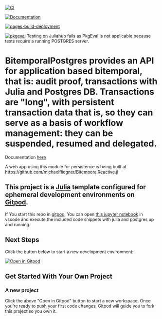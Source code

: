 [![CI](https://github.com/michaelfliegner/BitemporalPostgres.jl/actions/workflows/CI.yml/badge.svg)](https://github.com/michaelfliegner/BitemporalPostgres.jl/actions/workflows/CI.yml)

[![Documentation](https://github.com/michaelfliegner/BitemporalPostgres.jl/actions/workflows/Documentation.yml/badge.svg)](https://github.com/michaelfliegner/BitemporalPostgres.jl/actions/workflows/Documentation.yml)

[![pages-build-deployment](https://github.com/michaelfliegner/BitemporalPostgres.jl/actions/workflows/pages/pages-build-deployment/badge.svg)](https://github.com/michaelfliegner/BitemporalPostgres.jl/actions/workflows/pages/pages-build-deployment)

[![pkgeval](https://juliahub.com/docs/BitemporalPostgres/pkgeval.svg)](https://juliahub.com/ui/Packages/BitemporalPostgres/ZmypI) Testing on Juliahub fails as PkgEval is not applicable because tests require a running POSTGRES server.


# BitemporalPostgres provides an API for application based bitemporal, that is: audit proof,  transactions with Julia and Postgres DB. Transactions are "long", with persistent transaction data that is, so they can serve as a basis of workflow management: they can be suspended, resumed and delegated.

Documentation
[here](https://michaelfliegner.github.io/BitemporalPostgres.jl/dev/)

A web app using this module for persistence is being built at https://github.com/michaelfliegner/BitemporalReactive.jl


## This project is a [Julia](https://julialang.org/) template configured for ephemeral development environments on [Gitpod](https://www.gitpod.io/). 
If You start this repo in [gitpod](https://www.gitpod.io/docs/), You can open [this jupyter notebook](./bitemporal_testcase.ipynb) in vscode and execute the included code snippets with julia and postgres up and running.

## Next Steps

Click the button below to start a new development environment:

[![Open in Gitpod](https://gitpod.io/button/open-in-gitpod.svg)](https://gitpod.io/#https://github.com/gitpod-io/template-julia)

## Get Started With Your Own Project

### A new project

Click the above "Open in Gitpod" button to start a new workspace. Once you're ready to push your first code changes, Gitpod will guide you to fork this project so you own it.
